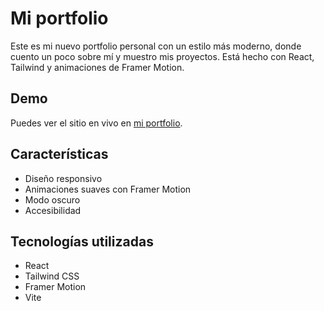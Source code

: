 # Mi portfolio 

Este es mi nuevo portfolio personal con un estilo más moderno, donde cuento un poco sobre mí y muestro mis proyectos. Está hecho con React, Tailwind y animaciones de Framer Motion.

## Demo
Puedes ver el sitio en vivo en [mi portfolio](https://alexandres.vercel.app/).

## Características

- Diseño responsivo
- Animaciones suaves con Framer Motion
- Modo oscuro
- Accesibilidad

## Tecnologías utilizadas

- React
- Tailwind CSS
- Framer Motion
- Vite
